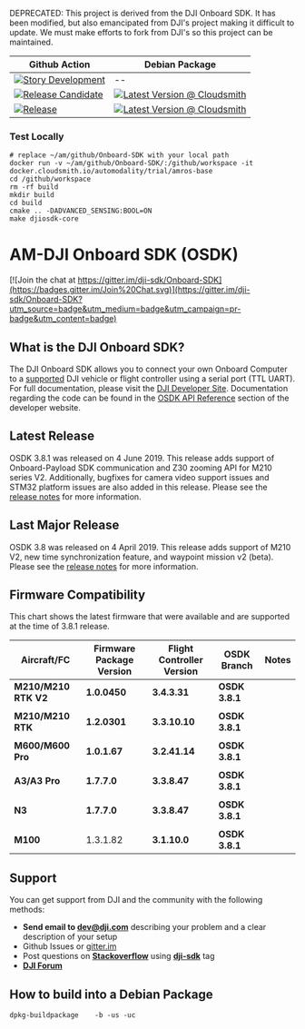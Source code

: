DEPRECATED: This project is derived from the DJI Onboard SDK.  It has been modified, but also emancipated from DJI's project making it difficult to update.  We must make efforts to fork from DJI's so this project can be maintained.


| Github Action  | Debian Package |
| ------------- | ------------- |
| [![Story Development](https://github.com/AutoModality/Onboard-SDK/workflows/Story%20Development/badge.svg)](https://github.com/AutoModality/Onboard-SDK/actions?query=workflow%3A%22Story+Development%22) | --  |
| [![Release Candidate](https://github.com/AutoModality/Onboard-SDK/workflows/Release%20Candidate/badge.svg)](https://github.com/AutoModality/Onboard-SDK/actions?query=workflow%3A%22Release+Candidate%22)  | [![Latest Version @ Cloudsmith](https://api-prd.cloudsmith.io/badges/version/automodality/dev/deb/am-onboard-sdk/latest/d=ubuntu%252Fxenial;t=1/?render=true&badge_token=gAAAAABeD_vke2BohjL_pfwJWkNgvLQeyFbbZ3FnA3IXF_x5JQm4Da4kqnax4vGDlUGEKy8zHE4RpYI0KrzJVve9v0fg8NnrUFuHq8Bm6522B-52WQmixfY%3D)](https://cloudsmith.io/~automodality/repos/dev/packages/detail/deb/am-onboard-sdk/latest/d=ubuntu%252Fxenial;t=1/)  |
| [![Release](https://github.com/AutoModality/Onboard-SDK/workflows/Release/badge.svg)](https://github.com/AutoModality/Onboard-SDK/actions?query=workflow%3A%22Release)  | [![Latest Version @ Cloudsmith](https://api-prd.cloudsmith.io/badges/version/automodality/release/deb/am-onboard-sdk/latest/d=ubuntu%252Fxenial;t=1/?render=true&badge_token=gAAAAABeEA_pMiNQBx63JSb-7hom6D8u31s2BZpxaFN5Nq-tsa9cVlq5_V_TPhBt1bPvCpqhNqVhceMFTAy5qqocMSVUUS-c0zbu6ANWTvlyIgihAplXN2s%3D)](https://cloudsmith.io/~automodality/repos/release/packages/detail/deb/am-onboard-sdk/latest/d=ubuntu%252Fxenial;t=1/) |


### Test Locally


```
# replace ~/am/github/Onboard-SDK with your local path
docker run -v ~/am/github/Onboard-SDK/:/github/workspace -it docker.cloudsmith.io/automodality/trial/amros-base 
cd /github/workspace
rm -rf build
mkdir build
cd build
cmake .. -DADVANCED_SENSING:BOOL=ON
make djiosdk-core
```

# AM-DJI Onboard SDK (OSDK) 

[![Join the chat at https://gitter.im/dji-sdk/Onboard-SDK](https://badges.gitter.im/Join%20Chat.svg)](https://gitter.im/dji-sdk/Onboard-SDK?utm_source=badge&utm_medium=badge&utm_campaign=pr-badge&utm_content=badge)

## What is the DJI Onboard SDK?

The DJI Onboard SDK allows you to connect your own Onboard Computer to a [supported](https://developer.dji.com/onboard-sdk/documentation/introduction/osdk-hardware-introduction.html#supported-products) DJI vehicle or flight controller using a serial port (TTL UART). For full documentation, please visit the [DJI Developer Site](https://developer.dji.com/onboard-sdk/documentation/). Documentation regarding the code can be found in the [OSDK API Reference](https://developer.dji.com/onboard-api-reference/index.html) section of the developer website.

## Latest Release
OSDK 3.8.1 was released on 4 June 2019. This release adds support of Onboard-Payload SDK communication and Z30 zooming API for M210 series V2. Additionally, bugfixes for camera video support issues and STM32 platform issues are also added in this release. Please see the [release notes](https://developer.dji.com/onboard-sdk/documentation/appendix/releaseNotes.html) for more information.


## Last Major Release
OSDK 3.8 was released on 4 April 2019. This release adds support of M210 V2, new time synchronization feature, and waypoint mission v2 (beta). Please see the [release notes](https://developer.dji.com/onboard-sdk/documentation/appendix/releaseNotes.html) for more information.
## Firmware Compatibility

This chart shows the latest firmware that were available and are supported at the time of 3.8.1 release.

| Aircraft/FC           | Firmware Package Version | Flight Controller Version | OSDK Branch            | Notes                                                                 |
|-----------------------|--------------------------|---------------------------|------------------------|-----------------------------------------------------------------------|
| **M210/M210 RTK V2**  | **1.0.0450**             | **3.4.3.31**              | **OSDK 3.8.1**         |                                                                       |
|                       |                          |                           |                        |                                                                       |
| **M210/M210 RTK**     | **1.2.0301**             | **3.3.10.10**             | **OSDK 3.8.1**         |                                                                       |
|                       |                          |                           |                        |                                                                       |
| **M600/M600 Pro**     | **1.0.1.67**             | **3.2.41.14**             | **OSDK 3.8.1**         |                                                                       |
|                       |                          |                           |                        |                                                                       |
| **A3/A3 Pro**         | **1.7.7.0**              | **3.3.8.47**              | **OSDK 3.8.1**         |                                                                       |
|                       |                          |                           |                        |                                                                       |
| **N3**                | **1.7.7.0**              | **3.3.8.47**              | **OSDK 3.8.1**         |                                                                       |
|                       |                          |                           |                        |                                                                       |
| **M100**              | 1.3.1.82                 | **3.1.10.0**              | **OSDK 3.8.1**         |                                                                       |


## Support

You can get support from DJI and the community with the following methods:

- **Send email to dev@dji.com** describing your problem and a clear description of your setup
- Github Issues or [gitter.im](https://gitter.im/dji-sdk/Onboard-SDK)
- Post questions on [**Stackoverflow**](http://stackoverflow.com) using [**dji-sdk**](http://stackoverflow.com/questions/tagged/dji-sdk) tag
- [**DJI Forum**](http://forum.dev.dji.com/en)



## How to build into a Debian Package

```{bash}
dpkg-buildpackage    -b -us -uc
```